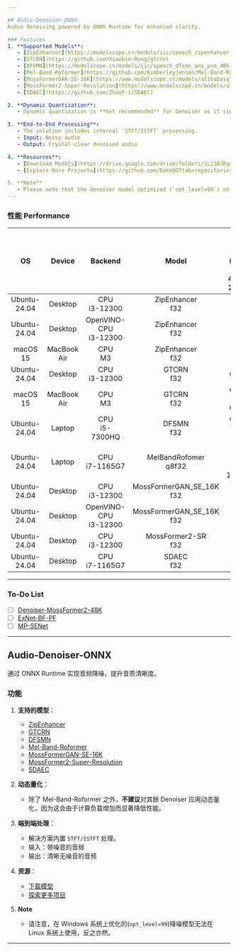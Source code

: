 ```yaml
---

## Audio-Denoiser-ONNX  
Audio denoising powered by ONNX Runtime for enhanced clarity.  

### Features  
1. **Supported Models**:  
   - [ZipEnhancer](https://modelscope.cn/models/iic/speech_zipenhancer_ans_multiloss_16k_base)  
   - [GTCRN](https://github.com/Xiaobin-Rong/gtcrn)
   - [DFSMN](https://modelscope.cn/models/iic/speech_dfsmn_ans_psm_48k_causal/summary)
   - [Mel-Band-Roformer](https://github.com/KimberleyJensen/Mel-Band-Roformer-Vocal-Model)
   - [MossFormerGAN-SE-16K](https://www.modelscope.cn/models/alibabasglab/MossFormerGAN_SE_16K)
   - [MossFormer2-Super-Resolution](https://www.modelscope.cn/models/alibabasglab/MossFormer2_SR_48K)
   - [SDAEC](https://github.com/ZhaoF-i/SDAEC)

2. **Dynamic Quantization**:  
   - Dynamic quantization is **not recommended** for Denoiser as it significantly reduces performance due to increased computational overhead. Except, Mel-Band-Roformer. 

3. **End-to-End Processing**:  
   - The solution includes internal `STFT/ISTFT` processing.  
   - Input: Noisy audio  
   - Output: Crystal-clear denoised audio  

4. **Resources**:  
   - [Download Models](https://drive.google.com/drive/folders/1L13BJRqdBrPX8jQj3wwCiI67xC5QIT3S?usp=drive_link)  
   - [Explore More Projects](https://github.com/DakeQQ?tab=repositories)  

5. **Note**
   - Please note that the denoiser model optimized (`opt_level=99`) on Windows cannot be used on Linux, and vice versa.
---
```


### 性能 Performance  
| OS           | Device       | Backend           | Model        | Real-Time Factor <br> (Chunk Size: 4000 or 250ms) |
|:------------:|:------------:|:-----------------:|:------------:|:------------------------------------------------:|
| Ubuntu-24.04 | Desktop      | CPU <br> i3-12300 | ZipEnhancer <br> f32 | 0.32                                              |
| Ubuntu-24.04 | Desktop      | OpenVINO-CPU <br> i3-12300 | ZipEnhancer <br> f32 | 0.25                                     |
| macOS 15     | MacBook Air  | CPU <br> M3       | ZipEnhancer <br> f32 | 0.25                                              |
| Ubuntu-24.04 | Desktop      | CPU <br> i3-12300 | GTCRN <br> f32       | 0.0036                                            |
| macOS 15     | MacBook Air  | CPU <br> M3       | GTCRN <br> f32       | 0.0013 ~<br> 0.0019                               |  
| Ubuntu-24.04 | Laptop       | CPU <br> i5-7300HQ | DFSMN <br> f32      | 0.0068 ~<br> 0.012                                |
| Ubuntu-24.04 | Laptop       | CPU <br> i7-1165G7 | MelBandRofomer <br> q8f32 | 1.40 <br> (Chunk Size: 1000ms)              |
| Ubuntu-24.04 | Desktop      | CPU <br> i3-12300 | MossFormerGAN_SE_16K <br> f32 | 1.085                                    |
| Ubuntu-24.04 | Desktop      | OpenVINO-CPU <br> i3-12300 | MossFormerGAN_SE_16K <br> f32 | 0.95                            |
| Ubuntu-24.04 | Desktop      | CPU <br> i3-12300 | MossFormer2-SR <br> f32 | 1.49                                           |
| Ubuntu-24.04 | Desktop      | CPU <br> i7-1165G7 | SDAEC <br> f32 | 0.115                                                  |
---

### To-Do List  
- [ ] [Denoiser-MossFormer2-48K](https://www.modelscope.cn/models/alibabasglab/MossFormer2_SE_48K)
- [ ] [ExNet-BF-PF](https://github.com/AdiCohen501/ExNet-BF-PF)
- [ ] [MP-SENet](https://github.com/yxlu-0102/MP-SENet)
---

## Audio-Denoiser-ONNX  
通过 ONNX Runtime 实现音频降噪，提升音质清晰度。

### 功能  
1. **支持的模型**：  
   - [ZipEnhancer](https://modelscope.cn/models/iic/speech_zipenhancer_ans_multiloss_16k_base)
   - [GTCRN](https://github.com/Xiaobin-Rong/gtcrn)
   - [DFSMN](https://modelscope.cn/models/iic/speech_dfsmn_ans_psm_48k_causal/summary)
   - [Mel-Band-Roformer](https://github.com/KimberleyJensen/Mel-Band-Roformer-Vocal-Model)
   - [MossFormerGAN-SE-16K](https://www.modelscope.cn/models/alibabasglab/MossFormerGAN_SE_16K)
   - [MossFormer2-Super-Resolution](https://www.modelscope.cn/models/alibabasglab/MossFormer2_SR_48K)
   - [SDAEC](https://github.com/ZhaoF-i/SDAEC)

2. **动态量化**：  
   - 除了 Mel-Band-Roformer 之外，**不建议**对其餘 Denoiser 应用动态量化，因为这会由于计算负载增加而显著降低性能。

3. **端到端处理**：  
   - 解决方案内置 `STFT/ISTFT` 处理。  
   - 输入：带噪音的音频  
   - 输出：清晰无噪音的音频  

4. **资源**：  
   - [下载模型](https://drive.google.com/drive/folders/1L13BJRqdBrPX8jQj3wwCiI67xC5QIT3S?usp=drive_link)  
   - [探索更多项目](https://github.com/DakeQQ?tab=repositories)  

5. **Note**
   - 请注意，在 Windows 系统上优化的(`opt_level=99`)降噪模型无法在 Linux 系统上使用，反之亦然。
---

